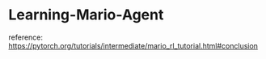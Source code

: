 # Learning-Mario-Agent


reference: https://pytorch.org/tutorials/intermediate/mario_rl_tutorial.html#conclusion
